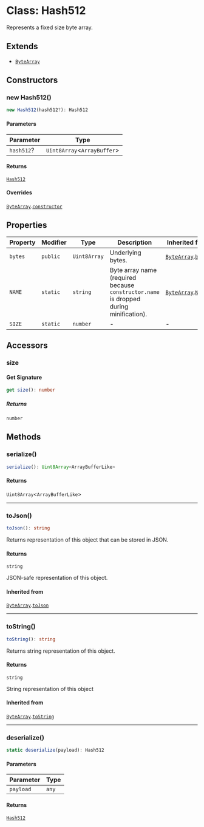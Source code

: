 # Class: Hash512

Represents a fixed size byte array.

## Extends

- [`ByteArray`](../../../../core/classes/ByteArray.md)

## Constructors

### new Hash512()

```ts
new Hash512(hash512?): Hash512
```

#### Parameters

| Parameter | Type |
| ------ | ------ |
| `hash512`? | `Uint8Array`&lt;`ArrayBuffer`&gt; |

#### Returns

[`Hash512`](Hash512.md)

#### Overrides

[`ByteArray`](../../../../core/classes/ByteArray.md).[`constructor`](../../../../core/classes/ByteArray.md#constructors)

## Properties

| Property | Modifier | Type | Description | Inherited from |
| ------ | ------ | ------ | ------ | ------ |
| <a id="bytes"></a> `bytes` | `public` | `Uint8Array` | Underlying bytes. | [`ByteArray`](../../../../core/classes/ByteArray.md).[`bytes`](../../../../core/classes/ByteArray.md#bytes) |
| <a id="name"></a> `NAME` | `static` | `string` | Byte array name (required because `constructor.name` is dropped during minification). | [`ByteArray`](../../../../core/classes/ByteArray.md).[`NAME`](../../../../core/classes/ByteArray.md#name) |
| <a id="size"></a> `SIZE` | `static` | `number` | - | - |

## Accessors

### size

#### Get Signature

```ts
get size(): number
```

##### Returns

`number`

## Methods

### serialize()

```ts
serialize(): Uint8Array<ArrayBufferLike>
```

#### Returns

`Uint8Array`&lt;`ArrayBufferLike`&gt;

***

### toJson()

```ts
toJson(): string
```

Returns representation of this object that can be stored in JSON.

#### Returns

`string`

JSON-safe representation of this object.

#### Inherited from

[`ByteArray`](../../../../core/classes/ByteArray.md).[`toJson`](../../../../core/classes/ByteArray.md#tojson)

***

### toString()

```ts
toString(): string
```

Returns string representation of this object.

#### Returns

`string`

String representation of this object

#### Inherited from

[`ByteArray`](../../../../core/classes/ByteArray.md).[`toString`](../../../../core/classes/ByteArray.md#tostring)

***

### deserialize()

```ts
static deserialize(payload): Hash512
```

#### Parameters

| Parameter | Type |
| ------ | ------ |
| `payload` | `any` |

#### Returns

[`Hash512`](Hash512.md)
